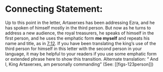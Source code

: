 # Connecting Statement:

Up to this point in the letter, Artaxerxes has been addressing Ezra, and he has spoken of himself mostly in the third person. But now as he turns to address a new audience, the royal treasurers, he speaks of himself in the first person, and he uses the emphatic form **me myself** and repeats his name and title, as in [7:12](../07/12.md). If you have been translating the king’s use of the third person for himself in this letter with the second person in your language, it may be helpful to your readers if you use some emphatic form or extended phrase here to show this transition. Alternate translation: “ And I, King Artaxerxes, am personally commanding” (See: [[figs-123person]])